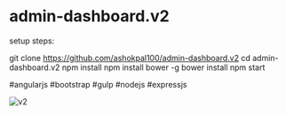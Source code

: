 # admin-dashboard.v2

setup steps:

git clone https://github.com/ashokpal100/admin-dashboard.v2
cd admin-dashboard.v2
npm install
npm install bower -g
bower install
npm start

#angularjs #bootstrap #gulp #nodejs #expressjs

![v2](https://user-images.githubusercontent.com/12198089/36310691-e119bb3a-134e-11e8-8f5b-0b84b8049f5d.PNG)
